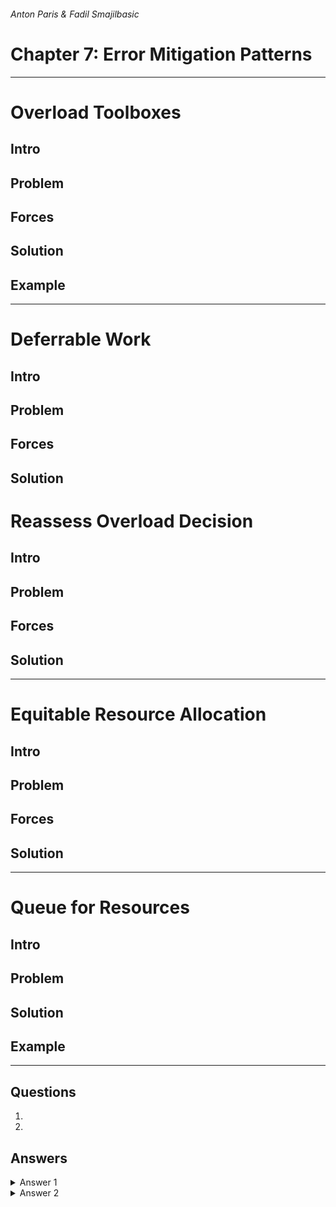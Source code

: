 ###### Anton Paris & Fadil Smajilbasic

# Chapter 7: Error Mitigation Patterns

---

# Overload Toolboxes

## Intro

## Problem

## Forces

## Solution

## Example


---

# Deferrable Work

## Intro



## Problem



## Forces



## Solution


# Reassess Overload Decision

## Intro


## Problem



## Forces



## Solution


---


# Equitable Resource Allocation



## Intro



## Problem


## Forces



## Solution


---

# Queue for Resources

## Intro

## Problem

## Solution

## Example

---


## Questions

1. 
2. 

## Answers

<details>
  <summary>Answer 1</summary>

  **FALSE**: 

</details>

<details>
  <summary>Answer 2</summary>

  **FALSE**: 

</details>

